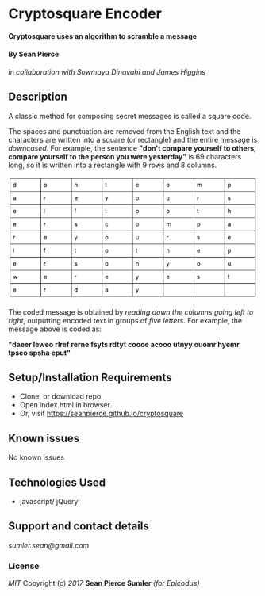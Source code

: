 # Cryptosquare Encoder
#### Cryptosquare uses an algorithm to scramble a message
#### By Sean Pierce
_in collaboration with Sowmaya Dinavahi and James Higgins_

## Description
A classic method for composing secret messages is called a square code.

The spaces and punctuation are removed from the English text and the characters are written into a square (or rectangle) and the entire message is _downcased_. For example, the sentence **"don't compare yourself to others, compare yourself to the person you were yesterday"** is 69 characters long, so it is written into a rectangle with 9 rows and 8 columns.

![Cryptosquare example](cryptosquare.png)

The coded message is obtained by _reading down the columns going left to right_, outputting encoded text in groups of _five letters_. For example, the message above is coded as:

**"daeer leweo rlref rerne fsyts rdtyt coooe acooo utnyy ouomr hyemr tpseo spsha eput"**

## Setup/Installation Requirements
* Clone, or download repo
* Open index.html in browser
* Or, visit https://seanpierce.github.io/cryptosquare
## Known issues
No known issues
## Technologies Used
* javascript/ jQuery
## Support and contact details
_sumler.sean@gmail.com_
### License
_MIT_
Copyright (c) _2017_ **Sean Pierce Sumler** _(for Epicodus)_
